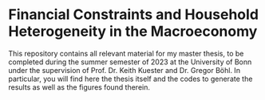# Financial Constraints and Household Heterogeneity in the Macroeconomy

This repository contains all relevant material for my master thesis, to be completed during the summer semester of 2023 at the University of Bonn under the supervision of Prof. Dr. Keith Kuester and Dr. Gregor Böhl. In particular, you will find here the thesis itself and the codes to generate the results as well as the figures found therein.
